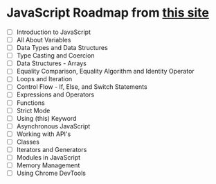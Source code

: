 # JavaScript Roadmap from [this site](https://roadmap.sh/javascript)

- [ ] Introduction to JavaScript
- [ ] All About Variables
- [ ] Data Types and Data Structures
- [ ] Type Casting and Coercion
- [ ] Data Structures - Arrays
- [ ] Equality Comparison, Equality Algorithm and Identity Operator
- [ ] Loops and Iteration
- [ ] Control Flow - If, Else, and Switch Statements
- [ ] Expressions and Operators
- [ ] Functions
- [ ] Strict Mode
- [ ] Using (this) Keyword
- [ ] Asynchronous JavaScript
- [ ] Working with API's
- [ ] Classes
- [ ] Iterators and Generators
- [ ] Modules in JavaScript
- [ ] Memory Management
- [ ] Using Chrome DevTools
